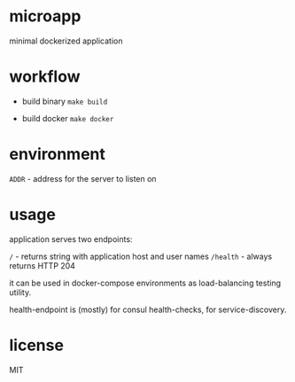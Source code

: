 # microapp
minimal dockerized application

# workflow

* build binary
`make build`

* build docker
`make docker`

# environment

`ADDR` - address for the server to listen on

# usage

application serves two endpoints:

`/` - returns string with application host and user names
`/health` - always returns HTTP 204

it can be used in docker-compose environments as load-balancing
testing utility.

health-endpoint is (mostly) for consul health-checks,
for service-discovery.

# license

MIT
